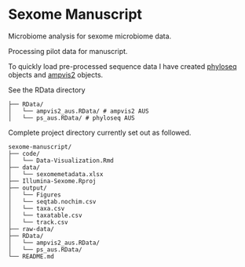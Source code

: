 # Sexome Manuscript

Microbiome analysis for sexome microbiome data.

Processing pilot data for manuscript.

To quickly load pre-processed sequence data I have created [phyloseq](https://joey711.github.io/phyloseq/) objects and [ampvis2](https://madsalbertsen.github.io/ampvis2/) objects.     

See the RData directory
```
├── RData/
│   └── ampvis2_aus.RData/ # ampvis2 AUS
│   └── ps_aus.RData/ # phyloseq AUS
```

Complete project directory currently set out as followed.
```
sexome-manuscript/
├── code/
│   └── Data-Visualization.Rmd
├── data/
│   └── sexomemetadata.xlsx
├── Illumina-Sexome.Rproj
├── output/
│   └── Figures
│   └── seqtab.nochim.csv
│   └── taxa.csv
│   └── taxatable.csv
│   └── track.csv
├── raw-data/
├── RData/
│   └── ampvis2_aus.RData/
│   └── ps_aus.RData/
└── README.md
```
